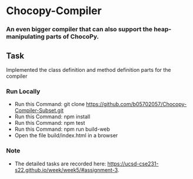 # Chocopy-Compiler

### An even bigger compiler that can also support the heap-manipulating parts of ChocoPy.

## Task
Implemented the class definition and method definition parts for the compiler

### Run Locally
* Run this Command: git clone https://github.com/b05702057/Chocopy-Compiler-Subset.git
* Run this Command: npm install
* Run this Command: npm test
* Run this Command: npm run build-web
* Open the file build/index.html in a browser

### Note
* The detailed tasks are recorded here: https://ucsd-cse231-s22.github.io/week/week5/#assignment-3.
